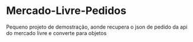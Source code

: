 # Mercado-Livre-Pedidos
Pequeno projeto de demostração, aonde recupera o json de pedido da api do mercado livre e converte para objetos
